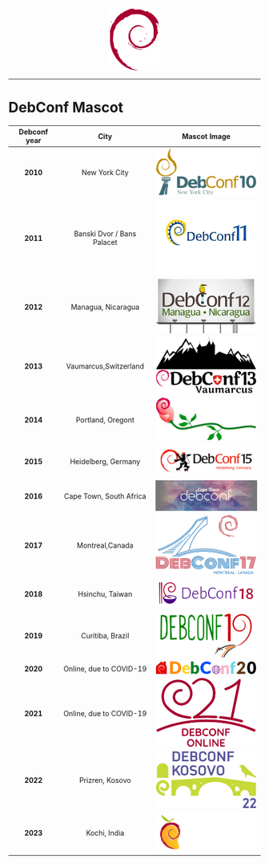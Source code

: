 
<p align="center">
<img src="https://github.com/varghesejose2020/debconf/blob/main/Logos/Images/Logos/debian.png" width="100px">
</p>
<hr>


# DebConf **Mascot**    

| Debconf year| City| Mascot Image  |
| :-------------: |:-------------:| :-----:|
| **2010**| New York City|  <img src="https://github.com/varghesejose2020/debconf/blob/main/Logos/Images/Logos/dc10.png" width="200px"> |
| **2011**|Banski Dvor / Bans Palacet|   <img src="https://github.com/varghesejose2020/debconf/blob/main/Logos/Images/Logos//dc11.png" width="200px"> |
| **2012** | Managua, Nicaragua| <img src="https://github.com/varghesejose2020/debconf/blob/main/Logos/Images/Logos/dc12.png" width="200px">   |
| **2013** | Vaumarcus,Switzerland| <img src="https://github.com/varghesejose2020/debconf/blob/main/Logos/Images/Logos/dc13.png" width="200px">    |
| **2014** | Portland, Oregont| <img src="https://github.com/varghesejose2020/debconf/blob/main/Logos/Images/Logos/dc14.png" width="200px">   |
| **2015** | Heidelberg, Germany   | <img src="https://github.com/varghesejose2020/debconf/blob/main/Logos/Images/Logos/dc15.png" width="200px">   |
| **2016** | Cape Town, South Africa   | <img src="https://github.com/varghesejose2020/debconf/blob/main/Logos/Images/Logos/dc16.jpg" width="240px">   |
| **2017** | Montreal,Canada  | <img src="https://github.com/varghesejose2020/debconf/blob/main/Logos/Images/Logos/dc17.svg" width="200px">   |
| **2018** | Hsinchu, Taiwan   | <img src="https://github.com/varghesejose2020/debconf/blob/main/Logos/Images/Logos/dc18.svg" width="200px">   |
| **2019** | Curitiba, Brazil   | <img src="https://github.com/varghesejose2020/debconf/blob/main/Logos/Images/Logos/dc19.svg" width="200px">   |
| **2020** | Online, due to COVID-19   | <img src="https://github.com/varghesejose2020/debconf/blob/main/Logos/Images/Logos/dc20.svg" width="200px">   |
| **2021** | Online, due to COVID-19   | <img src="https://github.com/varghesejose2020/debconf/blob/main/Logos/Images/Logos/dc21.svg" width="200px">   |
| **2022** | Prizren, Kosovo  | <img src="https://github.com/varghesejose2020/debconf/blob/main/Logos/Images/Logos/dc22.svg" width="200px">   |
| **2023** | Kochi, India  | <img src="https://github.com/varghesejose2020/debconf/blob/main/Logos/Images/Logos/dc23.svg" width="200px">   |







